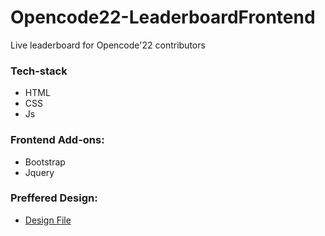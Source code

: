 # Opencode22-LeaderboardFrontend
Live leaderboard for Opencode'22 contributors

### Tech-stack 
 - HTML
 - CSS
 - Js

### Frontend Add-ons:
 - Bootstrap
 - Jquery

### Preffered Design:
 - [Design File](https://www.figma.com/file/iMrQnNeRhFrzt8Z7rvpvKb/Leaderboard?node-id=0%3A1&t=3t5jbGbWiMgyLsvI-1)
